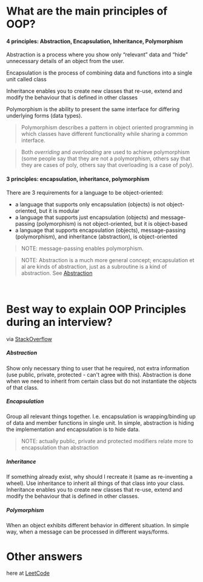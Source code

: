 # What are the main principles of OOP?

#### 4 principles: Abstraction, Encapsulation, Inheritance, Polymorphism

Abstraction is a process where you show only “relevant” data and “hide” unnecessary details of an object from the user.

Encapsulation is the process of combining data and functions into a single unit called class

Inheritance enables you to create new classes that re-use, extend and modify the behaviour that is defined in other classes

Polymorphism is the ability to present the same interface for differing underlying forms (data types).

> Polymorphism describes a pattern in object oriented programming in which classes have different functionality while sharing a common interface.

> Both *overriding* and *overloading* are used to achieve polymorphism (some people say that they are not a polymorphism, others say that they are cases of poly, others say that overloading is a case of poly).

#### 3 principles: encapsulation, inheritance, polymorphism

There are 3 requirements for a language to be object-oriented:
- a language that supports only encapsulation (objects) is not object-oriented, but it is modular
- a language that supports just encapsulation (objects) and message-passing (polymorphism) is not object-oriented, but it is object-based
- a language that supports encapsulation (objects), message-passing (polymorphism), and inheritance (abstraction), is object-oriented

> NOTE: message-passing enables polymorphism.

> NOTE: Abstraction is a much more general concept; encapsulation et al are kinds of abstraction, just as a subroutine is a kind of abstraction. See [Abstraction](https://en.wikipedia.org/wiki/Abstraction_%28computer_science%29)


 
# Best way to explain OOP Principles during an interview? 

via [StackOverflow](https://stackoverflow.com/questions/23130282/best-way-to-explain-oop-principles)

##### Abstraction

Show only necessary thing to user that he required, not extra information (use public, private, protected - can't agree with this). Abstraction is done when we need to inherit from certain class but do not instantiate the objects of that class.

##### Encapsulation

Group all relevant things together. I.e. encapsulation is wrapping/binding up of data and member functions in single unit. In simple, abstraction is hiding the implementation and encapsulation is to hide data.

> NOTE: actually public, private and protected modifiers relate more to encapsulation than abstraction

##### Inheritance

If something already exist, why should I recreate it (same as re-inventing a wheel). Use inheritance to inherit all things of that class into your class. Inheritance enables you to create new classes that re-use, extend and modify the behaviour that is defined in other classes.

##### Polymorphism

When an object exhibits different behavior in different situation. In simple way, when a message can be processed in different ways/forms.

# Other answers
here at [LeetCode](https://leetcode.com/discuss/interview-question/object-oriented-design/125189/What-are-the-main-features-of-OOP/277913)
